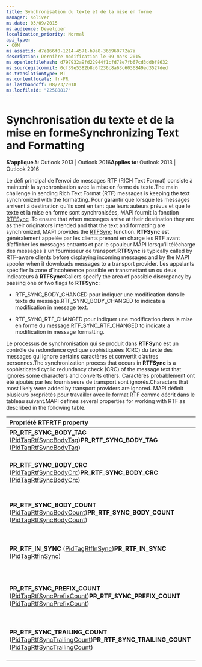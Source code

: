 ```yaml
---
title: Synchronisation du texte et de la mise en forme
manager: soliver
ms.date: 03/09/2015
ms.audience: Developer
localization_priority: Normal
api_type:
- COM
ms.assetid: d7e166f0-1214-4571-b9a8-366960772a7a
description: Dernière modification le 09 mars 2015
ms.openlocfilehash: d797932a9fd22944f1cfd78e7fb67cd3ddbf8632
ms.sourcegitcommit: 0cf39e5382b8c6f236c8a63c6036849ed3527ded
ms.translationtype: MT
ms.contentlocale: fr-FR
ms.lasthandoff: 08/23/2018
ms.locfileid: "22588817"
---
```

# <a name="synchronizing-text-and-formatting"></a><span data-ttu-id="46e7f-103">Synchronisation du texte et de la mise en forme</span><span class="sxs-lookup"><span data-stu-id="46e7f-103">Synchronizing Text and Formatting</span></span>

  
  
<span data-ttu-id="46e7f-104">**S’applique à**: Outlook 2013 | Outlook 2016</span><span class="sxs-lookup"><span data-stu-id="46e7f-104">**Applies to**: Outlook 2013 | Outlook 2016</span></span> 
  
<span data-ttu-id="46e7f-105">Le défi principal de l’envoi de messages RTF (RICH Text Format) consiste à maintenir la synchronisation avec la mise en forme du texte.</span><span class="sxs-lookup"><span data-stu-id="46e7f-105">The main challenge in sending Rich Text Format (RTF) messages is keeping the text synchronized with the formatting.</span></span> <span data-ttu-id="46e7f-106">Pour garantir que lorsque les messages arrivent à destination qu’ils sont en tant que leurs auteurs prévus et que le texte et la mise en forme sont synchronisées, MAPI fournit la fonction [RTFSync](rtfsync.md) .</span><span class="sxs-lookup"><span data-stu-id="46e7f-106">To ensure that when messages arrive at their destination they are as their originators intended and that the text and formatting are synchronized, MAPI provides the [RTFSync](rtfsync.md) function.</span></span> <span data-ttu-id="46e7f-107">**RTFSync** est généralement appelée par les clients prenant en charge les RTF avant d’afficher les messages entrants et par le spouleur MAPI lorsqu’il télécharge des messages à un fournisseur de transport.</span><span class="sxs-lookup"><span data-stu-id="46e7f-107">**RTFSync** is typically called by RTF-aware clients before displaying incoming messages and by the MAPI spooler when it downloads messages to a transport provider.</span></span> <span data-ttu-id="46e7f-108">Les appelants spécifier la zone d’incohérence possible en transmettant un ou deux indicateurs à **RTFSync**:</span><span class="sxs-lookup"><span data-stu-id="46e7f-108">Callers specify the area of possible discrepancy by passing one or two flags to **RTFSync**:</span></span>
  
- <span data-ttu-id="46e7f-109">RTF_SYNC_BODY_CHANGED pour indiquer une modification dans le texte du message.</span><span class="sxs-lookup"><span data-stu-id="46e7f-109">RTF_SYNC_BODY_CHANGED to indicate a modification in message text.</span></span>
    
- <span data-ttu-id="46e7f-110">RTF_SYNC_RTF_CHANGED pour indiquer une modification dans la mise en forme du message.</span><span class="sxs-lookup"><span data-stu-id="46e7f-110">RTF_SYNC_RTF_CHANGED to indicate a modification in message formatting.</span></span>
    
<span data-ttu-id="46e7f-111">Le processus de synchronisation qui se produit dans **RTFSync** est un contrôle de redondance cyclique sophistiquées (CRC) du texte des messages qui ignore certains caractères et convertit d’autres personnes.</span><span class="sxs-lookup"><span data-stu-id="46e7f-111">The synchronization process that occurs in **RTFSync** is a sophisticated cyclic redundancy check (CRC) of the message text that ignores some characters and converts others.</span></span> <span data-ttu-id="46e7f-112">Caractères probablement ont été ajoutés par les fournisseurs de transport sont ignorés.</span><span class="sxs-lookup"><span data-stu-id="46e7f-112">Characters that most likely were added by transport providers are ignored.</span></span> <span data-ttu-id="46e7f-113">MAPI définit plusieurs propriétés pour travailler avec le format RTF comme décrit dans le tableau suivant.</span><span class="sxs-lookup"><span data-stu-id="46e7f-113">MAPI defines several properties for working with RTF as described in the following table.</span></span> 
  
|<span data-ttu-id="46e7f-114">**Propriété RTF**</span><span class="sxs-lookup"><span data-stu-id="46e7f-114">**RTF property**</span></span>|<span data-ttu-id="46e7f-115">**Description**</span><span class="sxs-lookup"><span data-stu-id="46e7f-115">**Description**</span></span>|
|:-----|:-----|
|<span data-ttu-id="46e7f-116">**PR_RTF_SYNC_BODY_TAG** ([PidTagRtfSyncBodyTag](pidtagrtfsyncbodytag-canonical-property.md))</span><span class="sxs-lookup"><span data-stu-id="46e7f-116">**PR_RTF_SYNC_BODY_TAG** ([PidTagRtfSyncBodyTag](pidtagrtfsyncbodytag-canonical-property.md))</span></span>  <br/> |<span data-ttu-id="46e7f-117">Indique le début du texte du message réel.</span><span class="sxs-lookup"><span data-stu-id="46e7f-117">Indicates the beginning of the real message text.</span></span>  <br/> |
|<span data-ttu-id="46e7f-118">**PR_RTF_SYNC_BODY_CRC** ([PidTagRtfSyncBodyCrc](pidtagrtfsyncbodycrc-canonical-property.md))</span><span class="sxs-lookup"><span data-stu-id="46e7f-118">**PR_RTF_SYNC_BODY_CRC** ([PidTagRtfSyncBodyCrc](pidtagrtfsyncbodycrc-canonical-property.md))</span></span>  <br/> |<span data-ttu-id="46e7f-119">Contient le résultat de la vérification de redondance cyclique du texte du message.</span><span class="sxs-lookup"><span data-stu-id="46e7f-119">Contains the result of the cyclic redundancy check of the message text.</span></span>  <br/> |
|<span data-ttu-id="46e7f-120">**PR_RTF_SYNC_BODY_COUNT** ([PidTagRtfSyncBodyCount](pidtagrtfsyncbodycount-canonical-property.md))</span><span class="sxs-lookup"><span data-stu-id="46e7f-120">**PR_RTF_SYNC_BODY_COUNT** ([PidTagRtfSyncBodyCount](pidtagrtfsyncbodycount-canonical-property.md))</span></span>  <br/> |<span data-ttu-id="46e7f-121">Contient le nombre de caractères dans **PR_RTF_SYNC_BODY_CRC**.</span><span class="sxs-lookup"><span data-stu-id="46e7f-121">Contains the number of characters in **PR_RTF_SYNC_BODY_CRC**.</span></span>  <br/> |
|<span data-ttu-id="46e7f-122">**PR_RTF_IN_SYNC** ([PidTagRtfInSync](pidtagrtfinsync-canonical-property.md))</span><span class="sxs-lookup"><span data-stu-id="46e7f-122">**PR_RTF_IN_SYNC** ([PidTagRtfInSync](pidtagrtfinsync-canonical-property.md))</span></span>  <br/> |<span data-ttu-id="46e7f-123">Valeur TRUE lorsque le message texte et la mise en forme ont été synchronisés.</span><span class="sxs-lookup"><span data-stu-id="46e7f-123">Set to TRUE when the message text and formatting have been synchronized.</span></span>  <br/> |
|<span data-ttu-id="46e7f-124">**PR_RTF_SYNC_PREFIX_COUNT** ([PidTagRtfSyncPrefixCount](pidtagrtfsyncprefixcount-canonical-property.md))</span><span class="sxs-lookup"><span data-stu-id="46e7f-124">**PR_RTF_SYNC_PREFIX_COUNT** ([PidTagRtfSyncPrefixCount](pidtagrtfsyncprefixcount-canonical-property.md))</span></span>  <br/> |<span data-ttu-id="46e7f-125">Contient le nombre de caractères nonwhitespace que précédez le texte du message.</span><span class="sxs-lookup"><span data-stu-id="46e7f-125">Contains the number of nonwhitespace characters that preceed the message text.</span></span>  <br/> |
|<span data-ttu-id="46e7f-126">**PR_RTF_SYNC_TRAILING_COUNT** ([PidTagRtfSyncTrailingCount](pidtagrtfsynctrailingcount-canonical-property.md))</span><span class="sxs-lookup"><span data-stu-id="46e7f-126">**PR_RTF_SYNC_TRAILING_COUNT** ([PidTagRtfSyncTrailingCount](pidtagrtfsynctrailingcount-canonical-property.md))</span></span>  <br/> |<span data-ttu-id="46e7f-127">Contient le nombre de caractères nonwhitespace qui trace le texte du message.</span><span class="sxs-lookup"><span data-stu-id="46e7f-127">Contains the number of nonwhitespace characters that trail the message text.</span></span>  <br/> |
   

